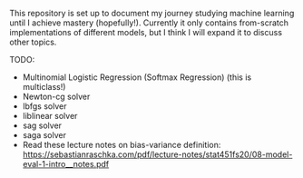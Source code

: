 This repository is set up to document my journey studying machine learning until I achieve mastery (hopefully!). Currently it only contains from-scratch implementations of different models, but I think I will expand it to discuss other topics.

TODO:
- Multinomial Logistic Regression (Softmax Regression) (this is multiclass!)
- Newton-cg solver
- lbfgs solver
- liblinear solver
- sag solver
- saga solver
- Read these lecture notes on bias-variance definition: https://sebastianraschka.com/pdf/lecture-notes/stat451fs20/08-model-eval-1-intro__notes.pdf
